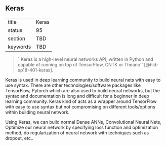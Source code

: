 ## Keras


|          |       |
| -------- | ----- |
| title    | Keras |
| status   | 95    |
| section  | TBD   |
| keywords | TBD   |





> ``Keras is a high-level neural networks API, written in Python and
> capable of running on top of TensorFlow, CNTK or
> Theano'' [@hid-sp18-401-keras].



Keras is used in deep learning community to build neural nets with easy
to use syntax. There are other technologies/software packages like
TensorFlow, Pytorch which are also used to build neural networks, but
the syntax and documentation is long and difficult for a beginner in
deep learning community. Keras kind of acts as a wrapper around
TensorFlow with easy to use syntax but not compromising on different
tools/options within building neural network.

Using Keras, we can build normal Dense ANNs, Convolutional Neural Nets,
Optimize our neural network by specifying loss function and optimization
method, do regularization of neural network with techniques such as
dropout, etc..
